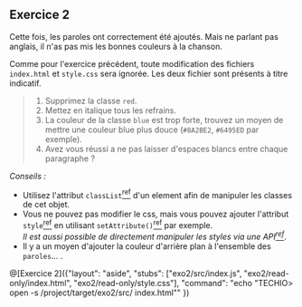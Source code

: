 ## Exercice 2

Cette fois, les paroles ont correctement été ajoutés. Mais ne parlant pas anglais, il n'as pas mis les bonnes couleurs à la chanson.

Comme pour l'exercice précédent, toute modification des fichiers `index.html` et `style.css` sera ignorée. Les deux fichier sont présents à titre indicatif.

> 1. Supprimez la classe `red`.
> 2. Mettez en italique tous les refrains.
> 3. La couleur de la classe `blue` est trop forte, trouvez un moyen de mettre une couleur blue plus douce (`#8A2BE2`, `#6495ED` par exemple).
> 4. Avez vous réussi a ne pas laisser d'espaces blancs entre chaque paragraphe ?

_Conseils :_

- Utilisez l'attribut `classList`[<sup>ref</sup>](https://developer.mozilla.org/fr/docs/Web/API/Element/classList) d'un element afin de manipuler les classes de cet objet.
- Vous ne pouvez pas modifier le css, mais vous pouvez ajouter l'attribut `style`[<sup>ref</sup>](https://developer.mozilla.org/fr/docs/Web/HTML/Attributs_universels/style) en utilisant `setAttribute()`[<sup>ref</sup>](https://developer.mozilla.org/fr/docs/Web/API/Element/setAttribute) par exemple.  
  _Il est aussi possible de directement manipuler les styles via une API[<sup>ref</ref>](https://developer.mozilla.org/fr/docs/Web/API/HTMLElement/style)_.
- Il y a un moyen d'ajouter la couleur d'arrière plan à l'ensemble des `paroles`... .

@[Exercice 2]({"layout": "aside", "stubs": ["exo2/src/index.js", "exo2/read-only/index.html", "exo2/read-only/style.css"], "command": "echo \"TECHIO> open -s /project/target/exo2/src/ index.html\"" })
